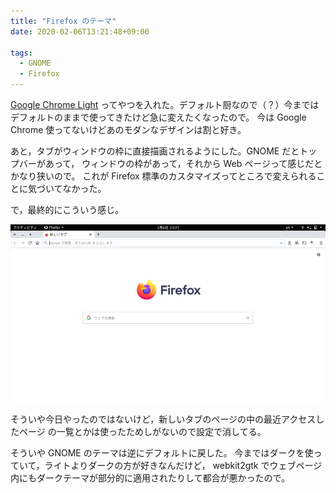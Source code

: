 ```yaml
---
title: "Firefox のテーマ"
date: 2020-02-06T13:21:48+09:00

tags:
  - GNOME
  - Firefox
---
```


[Google Chrome Light](https://addons.mozilla.org/ja/firefox/addon/google-chrome-light/)
ってやつを入れた。デフォルト厨なので（？）今まではデフォルトのままで使ってきたけど急に変えたくなったので。
今は Google Chrome 使ってないけどあのモダンなデザインは割と好き。

あと，タブがウィンドウの枠に直接描画されるようにした。GNOME だとトップバーがあって，
ウィンドウの枠があって，それから Web ページって感じだとかなり狭いので。
これが Firefox 標準のカスタマイズってところで変えられることに気づいてなかった。

で，最終的にこういう感じ。

![screenshot](screenshot.png)

そういや今日やったのではないけど，新しいタブのページの中の最近アクセスしたページ
の一覧とかは使ったためしがないので設定で消してる。

そういや GNOME のテーマは逆にデフォルトに戻した。
今まではダークを使っていて，ライトよりダークの方が好きなんだけど，
webkit2gtk でウェブページ内にもダークテーマが部分的に適用されたりして都合が悪かったので。
